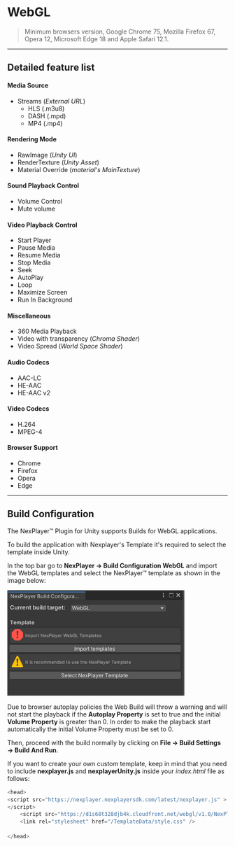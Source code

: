 # WebGL

> Minimum browsers version, Google Chrome 75, Mozilla Firefox 67, Opera 12, Microsoft Edge 18 and Apple Safari 12.1.

---
## Detailed feature list

#### Media Source
- Streams (*External URL*)
	- HLS (.m3u8)
	- DASH (.mpd)
	- MP4 (.mp4)

#### Rendering Mode  
- RawImage (*Unity UI*)	
- RenderTexture (*Unity Asset*)
- Material Override (*material's MainTexture*)

#### Sound Playback Control
- Volume Control
- Mute volume

#### Video Playback Control
- Start Player
- Pause Media
- Resume Media
- Stop Media
- Seek
- AutoPlay
- Loop
- Maximize Screen
- Run In Background

#### Miscellaneous
- 360 Media Playback
- Video with transparency (*Chroma Shader*)
- Video Spread (*World Space Shader*)

#### Audio Codecs
- AAC-LC 
- HE-AAC
- HE-AAC v2

#### Video Codecs
- H.264
- MPEG-4

#### Browser Support
- Chrome
- Firefox
- Opera
- Edge

---
## Build Configuration
The NexPlayer™ Plugin for Unity supports Builds for WebGL applications.

To build the application with Nexplayer's Template it's required to select the template inside Unity.

In the top bar go to **NexPlayer → Build Configuration WebGL** and import the WebGL templates and select the NexPlayer™ template as shown in the image below:

![](../assets/platforms/web1.png)

Due to browser autoplay policies the Web Build will throw a warning and will not start the playback if the **Autoplay Property** is set to true and the initial **Volume Property** is greater than 0.
In order to make the playback start automatically the initial Volume Property must be set to 0.

Then, proceed with the build normally by clicking on **File → Build Settings → Build And Run**.

If you want to create your own custom template, keep in mind that you need to include **nexplayer.js** and **nexplayerUnity.js** inside your *index.html* file as follows:
```csharp
<head>
<script src="https://nexplayer.nexplayersdk.com/latest/nexplayer.js" >
</script>
    <script src="https://d1s68t328djb4k.cloudfront.net/webgl/v1.0/NexPlayerUnity.js" ></script>
    <link rel="stylesheet" href="/TemplateData/style.css" />

</head>
```